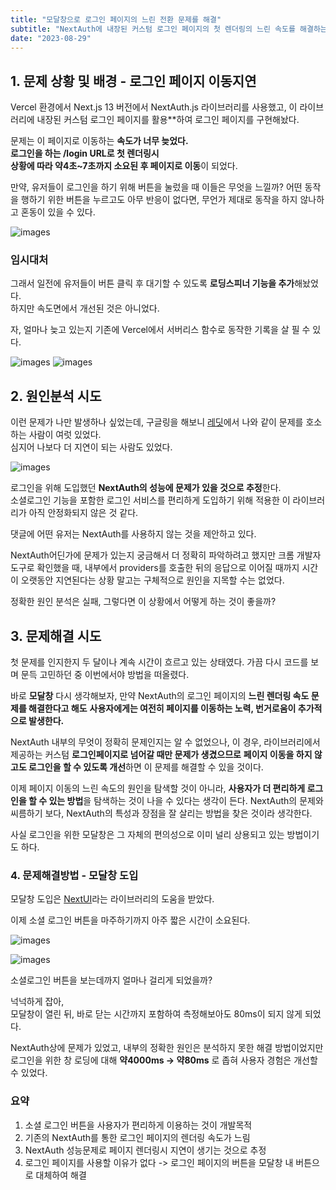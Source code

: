 ```yaml
---
title: "모달창으로 로그인 페이지의 느린 전환 문제를 해결"
subtitle: "NextAuth에 내장된 커스텀 로그인 페이지의 첫 렌더링의 느린 속도를 해결하는 방법, 4000ms→80ms"
date: "2023-08-29"
---
```


## 1. 문제 상황 및 배경  - 로그인 페이지 이동지연
Vercel 환경에서 Next.js 13 버전에서 NextAuth.js 라이브러리를 사용했고,
이 라이브러리에 내장된 커스텀 로그인 페이지를 활용**하여 로그인 페이지를 구현해놨다.
 
문제는 이 페이지로 이동하는 **속도가 너무 늦었다.**   
**로그인을 하는 /login URL로 첫 렌더링시**  
**상황에 따라 약4초~7초까지 소요된 후 페이지로 이동**이 되었다.
 
만약, 유저들이 로그인을 하기 위해 버튼을 눌렀을 때 이들은 무엇을 느낄까?
어떤 동작을 행하기 위한 버튼을 누르고도
아무 반응이 없다면,
무언가 제대로 동작을 하지 않나하고 혼동이 있을 수 있다.

![images](https://blog.kakaocdn.net/dn/dimWJO/btssfRCqWrU/HBRH20zLZEaLoWVuqlk6mk/img.gif)


### 임시대처
그래서 일전에 유저들이 버튼 클릭 후 대기할 수 있도록 **로딩스피너 기능을 추가**해놨었다.  
하지만 속도면에서 개선된 것은 아니었다.


자, 얼마나 늦고 있는지 기존에 Vercel에서 서버리스 함수로 동작한 기록을 살 필 수 있다.

![images](https://img1.daumcdn.net/thumb/R1280x0/?scode=mtistory2&fname=https%3A%2F%2Fblog.kakaocdn.net%2Fdn%2FWTcgZ%2Fbtssk23Is2l%2FXGnRXkqVMERUH640vOOGsk%2Fimg.png)
![images](https://img1.daumcdn.net/thumb/R1280x0/?scode=mtistory2&fname=https%3A%2F%2Fblog.kakaocdn.net%2Fdn%2FbCsLgC%2Fbtssc8SfItc%2FDvZRxfjMN5fKoFJ17KYXV1%2Fimg.png)

## 2. 원인분석 시도
이런 문제가 나만 발생하나 싶었는데, 구글링을 해보니 [레딧](https://www.reddit.com/r/nextjs/comments/13al9y4/slow_performance_of_nextauth_with_nextjs_13/)에서 나와 같이 문제를 호소하는 사람이 여럿 있었다.  
심지어 나보다 더 지연이 되는 사람도 있었다.  

![images](https://img1.daumcdn.net/thumb/R1280x0/?scode=mtistory2&fname=https%3A%2F%2Fblog.kakaocdn.net%2Fdn%2FcStFZk%2FbtssfYuKilk%2F7ZkWsY50nIwT4CT4xl1B40%2Fimg.png)

로그인을 위해 도입했던 **NextAuth의 성능에 문제가 있을 것으로 추정**한다.  
소셜로그인 기능을 포함한 로그인 서비스를 편리하게 도입하기 위해 적용한 이 라이브러리가 아직 안정화되지 않은 것 같다.

댓글에 어떤 유저는 NextAuth를 사용하지 않는 것을 제안하고 있다.

NextAuth어딘가에 문제가 있는지 궁금해서 더 정확히 파악하려고 했지만
크롬 개발자도구로 확인했을 때, 내부에서 providers를 호출한 뒤의 응답으로 이어질 때까지 시간이 오랫동안 지연된다는 상황 말고는 구체적으로 원인을 지목할 수는 없었다.

정확한 원인 분석은 실패, 그렇다면 이 상황에서 어떻게 하는 것이 좋을까?


## 3. 문제해결 시도
첫 문제를 인지한지 두 달이나 계속 시간이 흐르고 있는 상태였다.
가끔 다시 코드를 보며 문득 고민하던 중 이번에서야 방법을 떠올렸다.

바로 **모달창**
다시 생각해보자, 만약 NextAuth의 로그인 페이지의 **느린 렌더링 속도 문제를 해결한다고 해도**
**사용자에게는 여전히 페이지를 이동하는 노력, 번거로움이 추가적으로 발생한다.**

NextAuth 내부의 무엇이 정확히 문제인지는 알 수 없었으나,
이 경우, 라이브러리에서 제공하는 커스텀 **로그인페이지로 넘어갈 때만 문제가 생겼으므로**
**페이지 이동을 하지 않고도 로그인을 할 수 있도록 개선**하면 이 문제를 해결할 수 있을 것이다.

이제 페이지 이동의 느린 속도의 원인을 탐색할 것이 아니라,
**사용자가 더 편리하게 로그인을 할 수 있는 방법**을 탐색하는 것이 나을 수 있다는 생각이 든다.
NextAuth의 문제와 씨름하기 보다, NextAuth의 특성과 장점을 잘 살리는 방법을 찾은 것이라 생각한다.

사실 로그인을 위한 모달창은 그 자체의 편의성으로 이미 널리 상용되고 있는 방법이기도 하다.
 

### 4. 문제해결방법 - 모달창 도입
모달창 도입은 [NextUI](https://nextui.org/docs/components/modal)라는 라이브러리의 도움을 받았다.

이제 소셜 로그인 버튼을 마주하기까지 아주 짧은 시간이 소요된다.

![images](https://blog.kakaocdn.net/dn/pbHuA/btssqvdrJaZ/0pwvs7jmUhlnJTzmeY0HBK/img.gif)

![images](https://img1.daumcdn.net/thumb/R1280x0/?scode=mtistory2&fname=https%3A%2F%2Fblog.kakaocdn.net%2Fdn%2FLjefy%2Fbtssk8XaNnS%2FkOl7um9unAP3jx6Q8Afz2K%2Fimg.png)

소셜로그인 버튼을 보는데까지 얼마나 걸리게 되었을까?
 
넉넉하게 잡아,   
모달창이 열린 뒤, 바로 닫는 시간까지 포함하여 측정해보아도 80ms이 되지 않게 되었다.
 
NextAuth상에 문제가 있었고, 내부의 정확한 원인은 분석하지 못한 해결 방법이었지만   
로그인을 위한 창 로딩에 대해 **약4000ms -> 약80ms** 로 좁혀 사용자 경험은 개선할 수 있었다.


### 요약
1. 소셜 로그인 버튼을 사용자가 편리하게 이용하는 것이 개발목적
2. 기존의 NextAuth를 통한 로그인 페이지의 렌더링 속도가 느림
3. NextAuth 성능문제로 페이지 렌더링시 지연이 생기는 것으로 추정
4. 로그인 페이지를 사용할 이유가 없다 -> 로그인 페이지의 버튼을 모달창 내 버튼으로 대체하여 해결